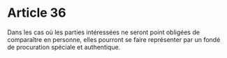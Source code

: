 # Article 36

Dans les cas où les parties intéressées ne seront point obligées de comparaître en personne, elles pourront se faire représenter par un fondé de procuration spéciale et authentique.

